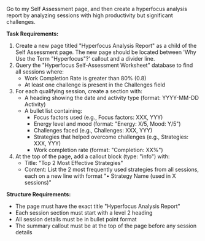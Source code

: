 Go to my Self Assessment page, and then create a hyperfocus analysis report by analyzing sessions with high productivity but significant challenges.

**Task Requirements:**
1. Create a new page titled "Hyperfocus Analysis Report" as a child of the Self Assessment page. The new page should be located between 'Why Use the Term "Hyperfocus"?' callout and a divider line.
2. Query the "Hyperfocus Self-Assessment Worksheet" database to find all sessions where:
   - Work Completion Rate is greater than 80% (0.8)
   - At least one challenge is present in the Challenges field
3. For each qualifying session, create a section with:
   - A heading showing the date and activity type (format: YYYY-MM-DD Activity)
   - A bullet list containing:
     - Focus factors used (e.g., Focus factors: XXX, YYY)
     - Energy level and mood (format: "Energy: X/5, Mood: Y/5")
     - Challenges faced (e.g., Challenges: XXX, YYY)
     - Strategies that helped overcome challenges (e.g., Strategies: XXX, YYY)
     - Work completion rate (format: "Completion: XX%")
4. At the top of the page, add a callout block (type: "info") with:
   - Title: "Top 2 Most Effective Strategies"
   - Content: List the 2 most frequently used strategies from all sessions, each on a new line with format "• Strategy Name (used in X sessions)"

**Structure Requirements:**
- The page must have the exact title "Hyperfocus Analysis Report"
- Each session section must start with a level 2 heading
- All session details must be in bullet point format
- The summary callout must be at the top of the page before any session details
